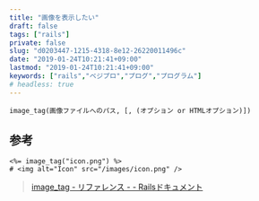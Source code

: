 ```yaml
---
title: "画像を表示したい"
draft: false
tags: ["rails"]
private: false
slug: "d0203447-1215-4318-8e12-26220011496c"
date: "2019-01-24T10:21:41+09:00"
lastmod: "2019-01-24T10:21:41+09:00"
keywords: ["rails","ベジプロ","プログ","プログラム"]
# headless: true
---
```


`image_tag(画像ファイルへのパス, [, (オプション or HTMLオプション)])`

## 参考
```
<%= image_tag("icon.png") %>
# <img alt="Icon" src="/images/icon.png" />
```

> [image_tag - リファレンス - - Railsドキュメント](http://railsdoc.com/references/image_tag)
